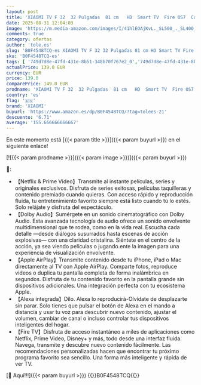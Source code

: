 ```yaml
---
layout: post
title: 'XIAOMI TV F 32  32 Pulgadas  81 cm   HD  Smart TV  Fire OS7  Control por Voz Alexa  Dolby Audio  DTS Virtual:X  DTS-HD  Compatible con Apple AirPlay  2025'
date: 2025-08-31 12:04:03
image: 'https://m.media-amazon.com/images/I/41hlEOAjKvL._SL500_._SL400_.jpg'
comments: true
category: ofertas
author: 'tole.es'
slug: 'B0F4548TCQ-es XIAOMI TV F 32 32 Pulgadas 81 cm HD Smart TV Fire OS7...'
sku: 'B0F4548TCQ-es'
tags: [ '749d7d8e-47fd-431e-8b51-348b70f767e2_0','749d7d8e-47fd-431e-8b51-348b70f767e2_6901','Arborist Merchandising Root','Electrónica','Self Service','Special Features Stores','TV, vídeo y home cinema','Televisores','Top Brands Tech Selection','Top Brands Tech TVs','smart','tv','xiaomi','🇪🇸', ]
actualPrice: 139.0 EUR
currency: EUR
price: 139.0
comparePrice: 149.0 EUR
prodname: 'XIAOMI TV F 32  32 Pulgadas  81 cm   HD  Smart TV  Fire OS7  Control por Voz Alexa  Dolby Audio  DTS Virtual:X  DTS-HD  Compatible con Apple AirPlay  2025'
country: 'es'
flag: '🇪🇸'
brand: 'XIAOMI'
buyurl: 'https://www.amazon.es/dp/B0F4548TCQ/?tag=tolees-21'
descuento: '6.71'
average: '155.666666666667'
---
```


En este momento está [{{< param title >}}]({{< param buyurl >}}) en el siguiente enlace!

[![{{< param prodname >}}]({{< param image >}})]({{< param buyurl >}})

🔎:

- 【Netflix & Prime Video】Transmite al instante películas, series y originales exclusivos. Disfruta de series exitosas, películas taquilleras y contenido premiado cuando quieras. Con acceso rápido y reproducción fluida, tu entretenimiento favorito siempre está listo cuando tú lo estés. Solo relájate y disfruta del espectáculo.
- 【Dolby Audio】Sumérgete en un sonido cinematográfico con Dolby Audio. Esta avanzada tecnología de audio ofrece un sonido envolvente multidimensional que te rodea, como en la vida real. Escucha cada detalle —desde diálogos susurrados hasta escenas de acción explosivas— con una claridad cristalina. Siéntete en el centro de la acción, ya sea viendo películas o jugando.ente la imagen para una experiencia de visualización envolvente.
- 【Apple AirPlay】Transmite contenido desde tu iPhone, iPad o Mac directamente al TV con Apple AirPlay. Comparte fotos, reproduce videos o duplica tu pantalla completa de forma inalámbrica en segundos. Disfruta de tu contenido favorito en la pantalla grande sin dispositivos adicionales. Una integración perfecta con tu ecosistema Apple.
- 【Alexa integrada】Dilo. Alexa lo reproducirá-Olvídate de desplazarte sin parar. Solo tienes que pulsar el botón de Alexa en el mando a distancia y usar tu voz para descubrir nuevo contenido, ajustar el volumen, cambiar de canal o incluso controlar tus dispositivos inteligentes del hogar.
- 【Fire TV】Disfruta de acceso instantáneo a miles de aplicaciones como Netflix, Prime Video, Disney+ y más, todo desde una interfaz fluida. Navega, transmite y descubre nuevo contenido fácilmente. Las recomendaciones personalizadas hacen que encontrar tu próximo programa favorito sea sencillo. Una forma más inteligente y rápida de ver TV.

[🛒 Aquí!!!]({{< param buyurl >}})
{{<world>}}B0F4548TCQ{{</world>}}
